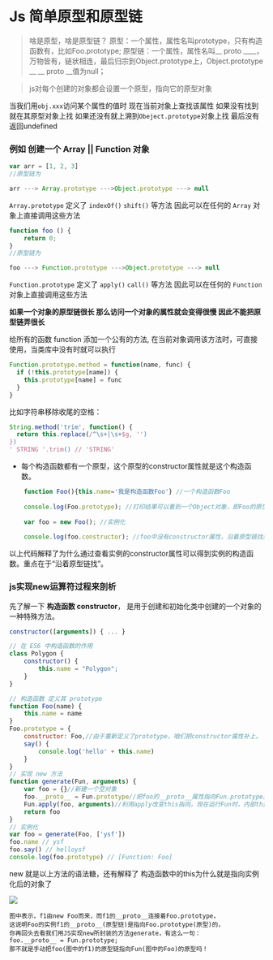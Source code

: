 # Js 简单原型和原型链

> 啥是原型，啥是原型链？
> 原型：一个属性，属性名叫prototype，只有构造函数有，比如Foo.prototype;
> 原型链：一个属性，属性名叫__ proto ____，万物皆有，链状相连，最后归宗到Object.prototype上，Object.prototype __ __ proto __值为null；

> js对每个创建的对象都会设置一个原型，指向它的原型对象

当我们用`obj.xxx`访问某个属性的值时 现在当前对象上查找该属性 如果没有找到 就在其原型对象上找 如果还没有就上溯到`Obeject.prototype`对象上找 最后没有返回undefined

### 例如 创建一个 Array || Function 对象

```js
var arr = [1, 2, 3]
//原型链为

arr ---> Array.prototype --->Object.prototype ---> null
```
`Array.prototype` 定义了 `indexOf()` `shift()` 等方法 因此可以在任何的 `Array` 对象上直接调用这些方法

```js
function foo () {
	return 0;
}
//原型链为

foo ---> Function.prototype --->Object.prototype ---> null
```
`Function.prototype` 定义了 `apply()` `call()` 等方法 因此可以在任何的 `Function` 对象上直接调用这些方法

**如果一个对象的原型链很长 那么访问一个对象的属性就会变得很慢 因此不能把原型链弄很长**



给所有的函数 function 添加一个公有的方法, 在当前对象调用该方法时，可直接使用，当类库中没有时就可以执行

```js
Function.prototype.method = function(name, func) {
  if (!this.prototype[name]) {
    this.prototype[name] = func
  }
}
```

比如字符串移除收尾的空格：

```js
String.method('trim', function() {
  return this.replace(/^\s+|\s+$g, '')
})
' STRING '.trim() // 'STRING'
```



- 每个构造函数都有一个原型，这个原型的constructor属性就是这个构造函数。

```js
    function Foo(){this.name='我是构造函数Foo'} //一个构造函数Foo
    
    console.log(Foo.prototype); //打印结果可以看到一个Object对象，即Foo的原型，里面有一个constructor属性，属性值即为Foo函数。
    
    var foo = new Foo(); //实例化
    
    console.log(foo.constructor); //foo中没有constructor属性，沿着原型链找到Foo的原型(即上面打印的结果)，得到Foo原型的constructor属性值，即Foo函数。
```

以上代码解释了为什么通过查看实例的constructor属性可以得到实例的构造函数。重点在于“沿着原型链找”。

### js实现new运算符过程来剖析

先了解一下 **构造函数 constructor**， 是用于创建和初始化类中创建的一个对象的一种特殊方法。

```js
constructor([arguments]) { ... }

// 在 ES6 中构造函数的作用
class Polygon {
    constructor() {
        this.name = "Polygon";
    }
}
```

```js
// 构造函数 定义其 prototype
function Foo(name) {
	this.name = name
}
Foo.prototype = {
    constructor: Foo,//由于重新定义了prototype，咱们把constructor属性补上。
    say() {
        console.log('hello' + this.name)
    }
}
// 实现 new 方法
function generate(Fun, arguments) {
	var foo = {}//新建一个空对象
    foo.__proto__ = Fun.prototype//把foo的__proto__属性指向Fun.prototype。
    Fun.apply(foo, arguments)//利用apply改变this指向，现在运行Fun时，内部this指向foo空对象，那么给this.name赋值就变成了给foo.name赋值。
    return foo
}
// 实例化
var foo = generate(Foo, ['ysf'])
foo.name // ysf
foo.say() // helloysf
console.log(foo.prototype) // [Function: Foo]
```

new 就是以上方法的语法糖，还有解释了 构造函数中的this为什么就是指向实例化后的对象了

![](/about-blog/media/about-blog/about-blog/media/proto.png)

```
图中表示，f1由new Foo而来，而f1的__proto__连接着Foo.prototype，
这说明Foo的实例f1的__proto__(原型链)是指向Foo.prototype(原型)的，
你再回头去看我们用JS实现new所封装的方法generate，有这么一句：
foo.__proto__ = Fun.prototype;
那不就是手动把foo(图中的f1)的原型链指向Fun(图中的Foo)的原型吗！
```

